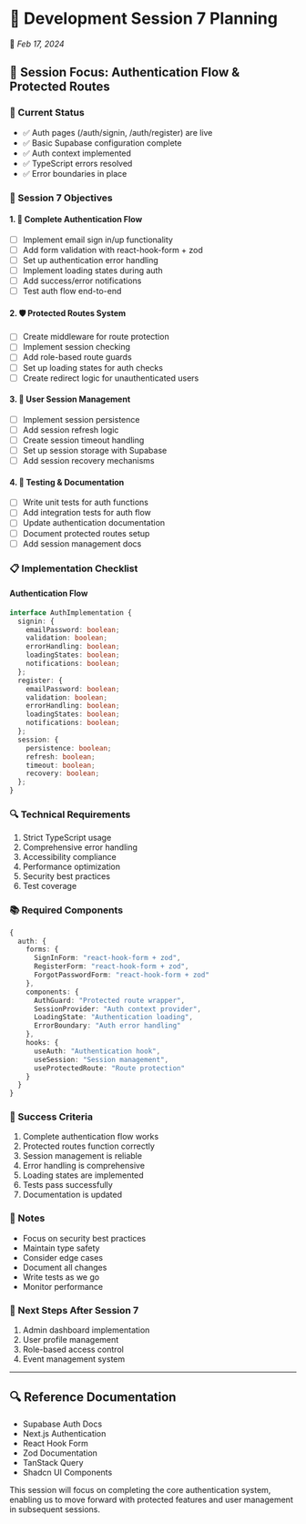 # 📝 Development Session 7 Planning
📅 *Feb 17, 2024*

## 🎯 Session Focus: Authentication Flow & Protected Routes

### 🔄 Current Status
- ✅ Auth pages (/auth/signin, /auth/register) are live
- ✅ Basic Supabase configuration complete
- ✅ Auth context implemented
- ✅ TypeScript errors resolved
- ✅ Error boundaries in place

### 🎯 Session 7 Objectives

#### 1. 🔐 Complete Authentication Flow
- [ ] Implement email sign in/up functionality
- [ ] Add form validation with react-hook-form + zod
- [ ] Set up authentication error handling
- [ ] Implement loading states during auth
- [ ] Add success/error notifications
- [ ] Test auth flow end-to-end

#### 2. 🛡️ Protected Routes System
- [ ] Create middleware for route protection
- [ ] Implement session checking
- [ ] Add role-based route guards
- [ ] Set up loading states for auth checks
- [ ] Create redirect logic for unauthenticated users

#### 3. 👤 User Session Management
- [ ] Implement session persistence
- [ ] Add session refresh logic
- [ ] Create session timeout handling
- [ ] Set up session storage with Supabase
- [ ] Add session recovery mechanisms

#### 4. 🧪 Testing & Documentation
- [ ] Write unit tests for auth functions
- [ ] Add integration tests for auth flow
- [ ] Update authentication documentation
- [ ] Document protected routes setup
- [ ] Add session management docs

### 📋 Implementation Checklist

#### Authentication Flow
```typescript
interface AuthImplementation {
  signin: {
    emailPassword: boolean;
    validation: boolean;
    errorHandling: boolean;
    loadingStates: boolean;
    notifications: boolean;
  };
  register: {
    emailPassword: boolean;
    validation: boolean;
    errorHandling: boolean;
    loadingStates: boolean;
    notifications: boolean;
  };
  session: {
    persistence: boolean;
    refresh: boolean;
    timeout: boolean;
    recovery: boolean;
  };
}
```

### 🔍 Technical Requirements
1. Strict TypeScript usage
2. Comprehensive error handling
3. Accessibility compliance
4. Performance optimization
5. Security best practices
6. Test coverage

### 📚 Required Components
```typescript
{
  auth: {
    forms: {
      SignInForm: "react-hook-form + zod",
      RegisterForm: "react-hook-form + zod",
      ForgotPasswordForm: "react-hook-form + zod"
    },
    components: {
      AuthGuard: "Protected route wrapper",
      SessionProvider: "Auth context provider",
      LoadingState: "Authentication loading",
      ErrorBoundary: "Auth error handling"
    },
    hooks: {
      useAuth: "Authentication hook",
      useSession: "Session management",
      useProtectedRoute: "Route protection"
    }
  }
}
```

### 🎯 Success Criteria
1. Complete authentication flow works
2. Protected routes function correctly
3. Session management is reliable
4. Error handling is comprehensive
5. Loading states are implemented
6. Tests pass successfully
7. Documentation is updated

### 📝 Notes
- Focus on security best practices
- Maintain type safety
- Consider edge cases
- Document all changes
- Write tests as we go
- Monitor performance

### 🚀 Next Steps After Session 7
1. Admin dashboard implementation
2. User profile management
3. Role-based access control
4. Event management system

---

## 🔍 Reference Documentation
- Supabase Auth Docs
- Next.js Authentication
- React Hook Form
- Zod Documentation
- TanStack Query
- Shadcn UI Components

This session will focus on completing the core authentication system, enabling us to move forward with protected features and user management in subsequent sessions. 